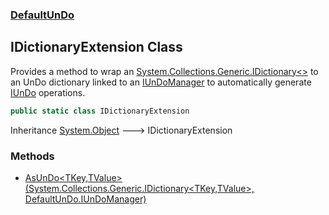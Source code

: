 ### [DefaultUnDo](./DefaultUnDo.md 'DefaultUnDo')
## IDictionaryExtension Class
Provides a method to wrap an [System.Collections.Generic.IDictionary&lt;&gt;](https://docs.microsoft.com/en-us/dotnet/api/System.Collections.Generic.IDictionary-2 'System.Collections.Generic.IDictionary`2') to an UnDo dictionary linked to an [IUnDoManager](./DefaultUnDo-IUnDoManager.md 'DefaultUnDo.IUnDoManager') to automatically generate [IUnDo](./DefaultUnDo-IUnDo.md 'DefaultUnDo.IUnDo') operations.  
```csharp
public static class IDictionaryExtension
```
Inheritance [System.Object](https://docs.microsoft.com/en-us/dotnet/api/System.Object 'System.Object') &#129106; IDictionaryExtension  
### Methods
- [AsUnDo&lt;TKey,TValue&gt;(System.Collections.Generic.IDictionary&lt;TKey,TValue&gt;, DefaultUnDo.IUnDoManager)](./DefaultUnDo-IDictionaryExtension-AsUnDo-TKey_TValue-(System-Collections-Generic-IDictionary-TKey_TValue-_DefaultUnDo-IUnDoManager).md 'DefaultUnDo.IDictionaryExtension.AsUnDo&lt;TKey,TValue&gt;(System.Collections.Generic.IDictionary&lt;TKey,TValue&gt;, DefaultUnDo.IUnDoManager)')
